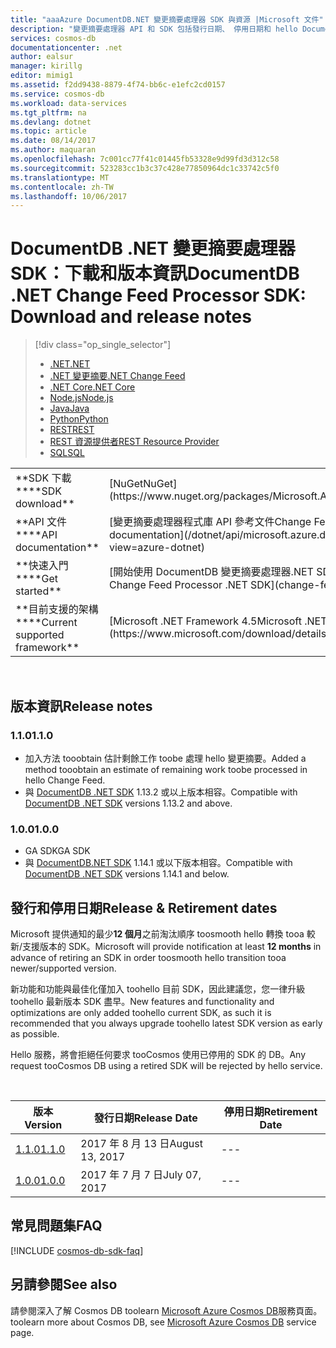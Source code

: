 ```yaml
---
title: "aaaAzure DocumentDB.NET 變更摘要處理器 SDK 與資源 |Microsoft 文件"
description: "變更摘要處理器 API 和 SDK 包括發行日期、 停用日期和 hello DocumentDB.NET 變更摘要處理器 SDK 的每個版本之間所做的變更，深入了解 hello。"
services: cosmos-db
documentationcenter: .net
author: ealsur
manager: kirillg
editor: mimig1
ms.assetid: f2dd9438-8879-4f74-bb6c-e1efc2cd0157
ms.service: cosmos-db
ms.workload: data-services
ms.tgt_pltfrm: na
ms.devlang: dotnet
ms.topic: article
ms.date: 08/14/2017
ms.author: maquaran
ms.openlocfilehash: 7c001cc77f41c01445fb53328e9d99fd3d312c58
ms.sourcegitcommit: 523283cc1b3c37c428e77850964dc1c33742c5f0
ms.translationtype: MT
ms.contentlocale: zh-TW
ms.lasthandoff: 10/06/2017
---
```

# <a name="documentdb-net-change-feed-processor-sdk-download-and-release-notes"></a><span data-ttu-id="f9979-103">DocumentDB .NET 變更摘要處理器 SDK：下載和版本資訊</span><span class="sxs-lookup"><span data-stu-id="f9979-103">DocumentDB .NET Change Feed Processor SDK: Download and release notes</span></span>
> [!div class="op_single_selector"]
> * [<span data-ttu-id="f9979-104">.NET</span><span class="sxs-lookup"><span data-stu-id="f9979-104">.NET</span></span>](documentdb-sdk-dotnet.md)
> * [<span data-ttu-id="f9979-105">.NET 變更摘要</span><span class="sxs-lookup"><span data-stu-id="f9979-105">.NET Change Feed</span></span>](documentdb-sdk-dotnet-changefeed.md)
> * [<span data-ttu-id="f9979-106">.NET Core</span><span class="sxs-lookup"><span data-stu-id="f9979-106">.NET Core</span></span>](documentdb-sdk-dotnet-core.md)
> * [<span data-ttu-id="f9979-107">Node.js</span><span class="sxs-lookup"><span data-stu-id="f9979-107">Node.js</span></span>](documentdb-sdk-node.md)
> * [<span data-ttu-id="f9979-108">Java</span><span class="sxs-lookup"><span data-stu-id="f9979-108">Java</span></span>](documentdb-sdk-java.md)
> * [<span data-ttu-id="f9979-109">Python</span><span class="sxs-lookup"><span data-stu-id="f9979-109">Python</span></span>](documentdb-sdk-python.md)
> * [<span data-ttu-id="f9979-110">REST</span><span class="sxs-lookup"><span data-stu-id="f9979-110">REST</span></span>](https://docs.microsoft.com/rest/api/documentdb/)
> * [<span data-ttu-id="f9979-111">REST 資源提供者</span><span class="sxs-lookup"><span data-stu-id="f9979-111">REST Resource Provider</span></span>](https://docs.microsoft.com/rest/api/documentdbresourceprovider/)
> * [<span data-ttu-id="f9979-112">SQL</span><span class="sxs-lookup"><span data-stu-id="f9979-112">SQL</span></span>](https://msdn.microsoft.com/library/azure/dn782250.aspx)
> 
> 

<table>

<tr><td><span data-ttu-id="f9979-113">**SDK 下載**</span><span class="sxs-lookup"><span data-stu-id="f9979-113">**SDK download**</span></span></td><td>[<span data-ttu-id="f9979-114">NuGet</span><span class="sxs-lookup"><span data-stu-id="f9979-114">NuGet</span></span>](https://www.nuget.org/packages/Microsoft.Azure.DocumentDB.ChangeFeedProcessor/)</td></tr>

<tr><td><span data-ttu-id="f9979-115">**API 文件**</span><span class="sxs-lookup"><span data-stu-id="f9979-115">**API documentation**</span></span></td><td>[<span data-ttu-id="f9979-116">變更摘要處理器程式庫 API 參考文件</span><span class="sxs-lookup"><span data-stu-id="f9979-116">Change Feed Processor library API reference documentation</span></span>](/dotnet/api/microsoft.azure.documents.changefeedprocessor?view=azure-dotnet)</td></tr>

<tr><td><span data-ttu-id="f9979-117">**快速入門**</span><span class="sxs-lookup"><span data-stu-id="f9979-117">**Get started**</span></span></td><td>[<span data-ttu-id="f9979-118">開始使用 DocumentDB 變更摘要處理器.NET SDK hello</span><span class="sxs-lookup"><span data-stu-id="f9979-118">Get started with hello DocumentDB Change Feed Processor .NET SDK</span></span>](change-feed.md)</td></tr>

<tr><td><span data-ttu-id="f9979-119">**目前支援的架構**</span><span class="sxs-lookup"><span data-stu-id="f9979-119">**Current supported framework**</span></span></td><td>[<span data-ttu-id="f9979-120">Microsoft .NET Framework 4.5</span><span class="sxs-lookup"><span data-stu-id="f9979-120">Microsoft .NET Framework 4.5</span></span>](https://www.microsoft.com/download/details.aspx?id=30653)</td></tr>
</table></br>

## <a name="release-notes"></a><span data-ttu-id="f9979-121">版本資訊</span><span class="sxs-lookup"><span data-stu-id="f9979-121">Release notes</span></span>

### <a name="a-name110110"></a><span data-ttu-id="f9979-122"><a name="1.1.0"/>1.1.0</span><span class="sxs-lookup"><span data-stu-id="f9979-122"><a name="1.1.0"/>1.1.0</span></span>
* <span data-ttu-id="f9979-123">加入方法 tooobtain 估計剩餘工作 toobe 處理 hello 變更摘要。</span><span class="sxs-lookup"><span data-stu-id="f9979-123">Added a method tooobtain an estimate of remaining work toobe processed in hello Change Feed.</span></span>
* <span data-ttu-id="f9979-124">與 [DocumentDB .NET SDK](documentdb-sdk-dotnet.md) 1.13.2 或以上版本相容。</span><span class="sxs-lookup"><span data-stu-id="f9979-124">Compatible with [DocumentDB .NET SDK](documentdb-sdk-dotnet.md) versions 1.13.2 and above.</span></span>

### <a name="a-name100100"></a><span data-ttu-id="f9979-125"><a name="1.0.0"/>1.0.0</span><span class="sxs-lookup"><span data-stu-id="f9979-125"><a name="1.0.0"/>1.0.0</span></span>
* <span data-ttu-id="f9979-126">GA SDK</span><span class="sxs-lookup"><span data-stu-id="f9979-126">GA SDK</span></span>
* <span data-ttu-id="f9979-127">與 [DocumentDB.NET SDK](documentdb-sdk-dotnet.md) 1.14.1 或以下版本相容。</span><span class="sxs-lookup"><span data-stu-id="f9979-127">Compatible with [DocumentDB .NET SDK](documentdb-sdk-dotnet.md) versions 1.14.1 and below.</span></span>

## <a name="release--retirement-dates"></a><span data-ttu-id="f9979-128">發行和停用日期</span><span class="sxs-lookup"><span data-stu-id="f9979-128">Release & Retirement dates</span></span>
<span data-ttu-id="f9979-129">Microsoft 提供通知的最少**12 個月**之前淘汰順序 toosmooth hello 轉換 tooa 較新/支援版本的 SDK。</span><span class="sxs-lookup"><span data-stu-id="f9979-129">Microsoft will provide notification at least **12 months** in advance of retiring an SDK in order toosmooth hello transition tooa newer/supported version.</span></span>

<span data-ttu-id="f9979-130">新功能和功能與最佳化僅加入 toohello 目前 SDK，因此建議您，您一律升級 toohello 最新版本 SDK 盡早。</span><span class="sxs-lookup"><span data-stu-id="f9979-130">New features and functionality and optimizations are only added toohello current SDK, as such it is recommended that you always upgrade toohello latest SDK version as early as possible.</span></span> 

<span data-ttu-id="f9979-131">Hello 服務，將會拒絕任何要求 tooCosmos 使用已停用的 SDK 的 DB。</span><span class="sxs-lookup"><span data-stu-id="f9979-131">Any request tooCosmos DB using a retired SDK will be rejected by hello service.</span></span>

<br/>

| <span data-ttu-id="f9979-132">版本</span><span class="sxs-lookup"><span data-stu-id="f9979-132">Version</span></span> | <span data-ttu-id="f9979-133">發行日期</span><span class="sxs-lookup"><span data-stu-id="f9979-133">Release Date</span></span> | <span data-ttu-id="f9979-134">停用日期</span><span class="sxs-lookup"><span data-stu-id="f9979-134">Retirement Date</span></span> |
| --- | --- | --- |
| [<span data-ttu-id="f9979-135">1.1.0</span><span class="sxs-lookup"><span data-stu-id="f9979-135">1.1.0</span></span>](#1.1.0) |<span data-ttu-id="f9979-136">2017 年 8 月 13 日</span><span class="sxs-lookup"><span data-stu-id="f9979-136">August 13, 2017</span></span> |--- |
| [<span data-ttu-id="f9979-137">1.0.0</span><span class="sxs-lookup"><span data-stu-id="f9979-137">1.0.0</span></span>](#1.0.0) |<span data-ttu-id="f9979-138">2017 年 7 月 7 日</span><span class="sxs-lookup"><span data-stu-id="f9979-138">July 07, 2017</span></span> |--- |


## <a name="faq"></a><span data-ttu-id="f9979-139">常見問題集</span><span class="sxs-lookup"><span data-stu-id="f9979-139">FAQ</span></span>
[!INCLUDE [cosmos-db-sdk-faq](../../includes/cosmos-db-sdk-faq.md)]

## <a name="see-also"></a><span data-ttu-id="f9979-140">另請參閱</span><span class="sxs-lookup"><span data-stu-id="f9979-140">See also</span></span>
<span data-ttu-id="f9979-141">請參閱深入了解 Cosmos DB toolearn [Microsoft Azure Cosmos DB](https://azure.microsoft.com/services/cosmos-db/)服務頁面。</span><span class="sxs-lookup"><span data-stu-id="f9979-141">toolearn more about Cosmos DB, see [Microsoft Azure Cosmos DB](https://azure.microsoft.com/services/cosmos-db/) service page.</span></span> 


